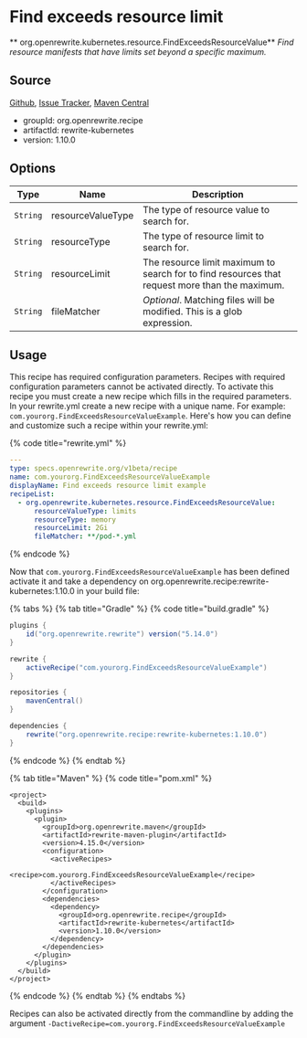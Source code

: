 # Find exceeds resource limit

** org.openrewrite.kubernetes.resource.FindExceedsResourceValue**
_Find resource manifests that have limits set beyond a specific maximum._

## Source

[Github](https://github.com/openrewrite/rewrite-kubernetes), [Issue Tracker](https://github.com/openrewrite/rewrite-kubernetes/issues), [Maven Central](https://search.maven.org/artifact/org.openrewrite.recipe/rewrite-kubernetes/1.10.0/jar)

* groupId: org.openrewrite.recipe
* artifactId: rewrite-kubernetes
* version: 1.10.0

## Options

| Type | Name | Description |
| -- | -- | -- |
| `String` | resourceValueType | The type of resource value to search for. |
| `String` | resourceType | The type of resource limit to search for. |
| `String` | resourceLimit | The resource limit maximum to search for to find resources that request more than the maximum. |
| `String` | fileMatcher | *Optional*. Matching files will be modified. This is a glob expression. |


## Usage

This recipe has required configuration parameters. Recipes with required configuration parameters cannot be activated directly. To activate this recipe you must create a new recipe which fills in the required parameters. In your rewrite.yml create a new recipe with a unique name. For example: `com.yourorg.FindExceedsResourceValueExample`.
Here's how you can define and customize such a recipe within your rewrite.yml:

{% code title="rewrite.yml" %}
```yaml
---
type: specs.openrewrite.org/v1beta/recipe
name: com.yourorg.FindExceedsResourceValueExample
displayName: Find exceeds resource limit example
recipeList:
  - org.openrewrite.kubernetes.resource.FindExceedsResourceValue:
      resourceValueType: limits
      resourceType: memory
      resourceLimit: 2Gi
      fileMatcher: **/pod-*.yml
```
{% endcode %}

Now that `com.yourorg.FindExceedsResourceValueExample` has been defined activate it and take a dependency on org.openrewrite.recipe:rewrite-kubernetes:1.10.0 in your build file:

{% tabs %}
{% tab title="Gradle" %}
{% code title="build.gradle" %}
```groovy
plugins {
    id("org.openrewrite.rewrite") version("5.14.0")
}

rewrite {
    activeRecipe("com.yourorg.FindExceedsResourceValueExample")
}

repositories {
    mavenCentral()
}

dependencies {
    rewrite("org.openrewrite.recipe:rewrite-kubernetes:1.10.0")
}
```
{% endcode %}
{% endtab %}

{% tab title="Maven" %}
{% code title="pom.xml" %}
```markup
<project>
  <build>
    <plugins>
      <plugin>
        <groupId>org.openrewrite.maven</groupId>
        <artifactId>rewrite-maven-plugin</artifactId>
        <version>4.15.0</version>
        <configuration>
          <activeRecipes>
            <recipe>com.yourorg.FindExceedsResourceValueExample</recipe>
          </activeRecipes>
        </configuration>
        <dependencies>
          <dependency>
            <groupId>org.openrewrite.recipe</groupId>
            <artifactId>rewrite-kubernetes</artifactId>
            <version>1.10.0</version>
          </dependency>
        </dependencies>
      </plugin>
    </plugins>
  </build>
</project>
```
{% endcode %}
{% endtab %}
{% endtabs %}

Recipes can also be activated directly from the commandline by adding the argument `-DactiveRecipe=com.yourorg.FindExceedsResourceValueExample`
